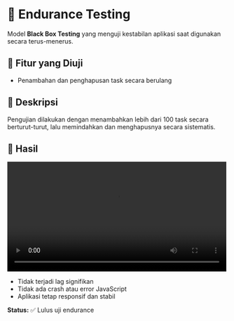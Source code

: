 # 🔁 Endurance Testing

Model **Black Box Testing** yang menguji kestabilan aplikasi saat digunakan secara terus-menerus.

## 🎯 Fitur yang Diuji
- Penambahan dan penghapusan task secara berulang

## 🧾 Deskripsi
Pengujian dilakukan dengan menambahkan lebih dari 100 task secara berturut-turut, lalu memindahkan dan menghapusnya secara sistematis.

## 📌 Hasil

<video src="https://github.com/user-attachments/assets/e440171c-4f3b-4233-95bb-5045b1afde90" controls width="500"></video>


- Tidak terjadi lag signifikan
- Tidak ada crash atau error JavaScript
- Aplikasi tetap responsif dan stabil

**Status:** ✅ Lulus uji endurance
